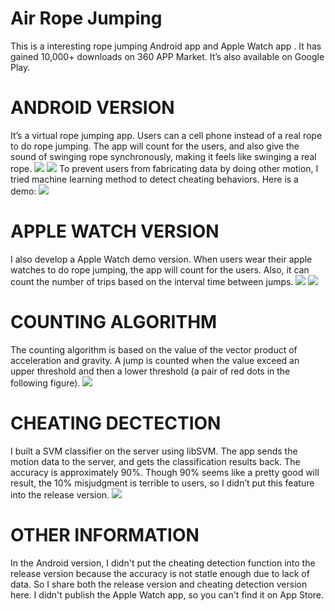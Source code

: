 # Air Rope Jumping
This is a interesting rope jumping Android app and Apple Watch app . It has gained 10,000+ downloads on 360 APP Market. It’s also available on Google Play.

# ANDROID VERSION
It’s a virtual rope jumping app. Users can a cell phone instead of a real rope to do rope jumping. The app will count for the users, and also give the sound of swinging rope synchronously, making it feels like swinging a real rope.
![](http://www.yejunli.com/wp-content/uploads/AirRopeJumping1-207x350.jpg)
[![](http://www.yejunli.com/wp-content/uploads/fake_video1.jpg)](https://youtu.be/h9ufiHwGIJM)
To prevent users from fabricating data by doing other motion, I tried machine learning method to detect cheating behaviors. Here is a demo:
[![](http://www.yejunli.com/wp-content/uploads/fake_video2.jpg)](https://youtu.be/-qjNP9J90ns)

# APPLE WATCH VERSION
I also develop a Apple Watch demo version. When users wear their apple watches to do rope jumping, the app will count for the users. Also, it can count the number of trips based on the interval time between jumps.
![](http://www.yejunli.com/wp-content/uploads/AirRopeJumping2-351x350.jpg)
[![](http://www.yejunli.com/wp-content/uploads/fake_video3.jpg)](https://youtu.be/D6CmfsiBunc)

# COUNTING ALGORITHM
The counting algorithm is based on the value of the vector product of acceleration and gravity. A jump is counted when the value exceed an upper threshold and then a lower threshold (a pair of red dots in the following figure).
![](http://www.yejunli.com/wp-content/uploads/AirRopeJumping4-624x350.png)

# CHEATING DECTECTION
I built a SVM classifier on the server using libSVM. The app sends the motion data to the server, and gets the classification results back. The accuracy is approximately 90%. Though 90% seems like a pretty good will result, the 10% misjudgment is terrible to users, so I didn’t put this feature into the release version.
![](http://www.yejunli.com/wp-content/uploads/AirRopeJumping3-768x453.png)

# OTHER INFORMATION
In the Android version, I didn't put the cheating detection function into the release version because the accuracy is not statle enough due to lack of data. So I share both the release version and cheating detection version here. 
I didn't publish the Apple Watch app, so you can't find it on App Store.
